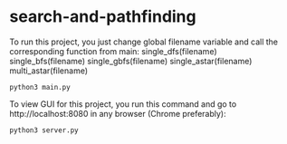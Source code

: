 # search-and-pathfinding


To run this project, you just change global filename variable and call the corresponding function from main:
single_dfs(filename)
single_bfs(filename)
single_gbfs(filename)
single_astar(filename)
multi_astar(filename)

`python3 main.py`

To view GUI for this project, you run this command and go to http://localhost:8080 in any browser (Chrome preferably):

`python3 server.py`

